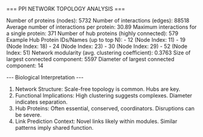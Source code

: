 === PPI NETWORK TOPOLOGY ANALYSIS ===

Number of proteins (nodes): 5732
Number of interactions (edges): 88518
Average number of interactions per protein: 30.89
Maximum interactions for a single protein: 371
Number of hub proteins (highly connected): 579
  Example Hub Protein IDs/Names (up to top N):
    - 12 (Node Index: 11)
    - 19 (Node Index: 18)
    - 24 (Node Index: 23)
    - 30 (Node Index: 29)
    - 52 (Node Index: 51)
Network modularity (avg. clustering coefficient): 0.3763
Size of largest connected component: 5597
Diameter of largest connected component: 14

--- Biological Interpretation ---
1. Network Structure: Scale-free topology is common. Hubs are key.
2. Functional Implications: High clustering suggests complexes. Diameter indicates separation.
3. Hub Proteins: Often essential, conserved, coordinators. Disruptions can be severe.
4. Link Prediction Context: Novel links likely within modules. Similar patterns imply shared function.